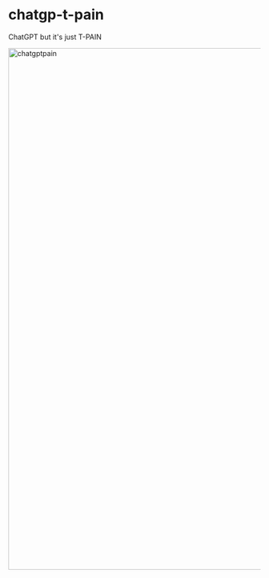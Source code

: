 # chatgp-t-pain
ChatGPT but it's just T-PAIN

<img width="1044" alt="chatgptpain" src="https://user-images.githubusercontent.com/43177191/227796304-e892b78c-a29e-4f46-ac8c-04b8d5f14c37.png">
